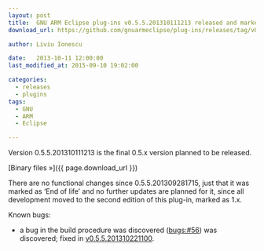 ```yaml
---
layout: post
title:  GNU ARM Eclipse plug-ins v0.5.5.201310111213 released and marked ‘End of life’
download_url: https://github.com/gnuarmeclipse/plug-ins/releases/tag/v0.5.5-201310111213

author: Liviu Ionescu

date:   2013-10-11 12:00:00
last_modified_at: 2015-09-10 19:02:00

categories:
  - releases
  - plugins
tags:
  - GNU
  - ARM
  - Eclipse

---
```


Version 0.5.5.201310111213 is the final 0.5.x version planned to be released.

[Binary files »]({{ page.download_url }})

There are no functional changes since 0.5.5.201309281715, just that it was marked as ‘End of life’ and no further updates are planned for it, since all development moved to the second edition of this plug-in, marked as 1.x.

Known bugs:

* a bug in the build procedure was discovered ([bugs:#56](https://sourceforge.net/p/gnuarmeclipse/bugs/56/)) was discovered; fixed in [v0.5.5.201310221100](https://github.com/gnuarmeclipse/plug-ins/wiki/Release-v0.5.5.201310221100).
